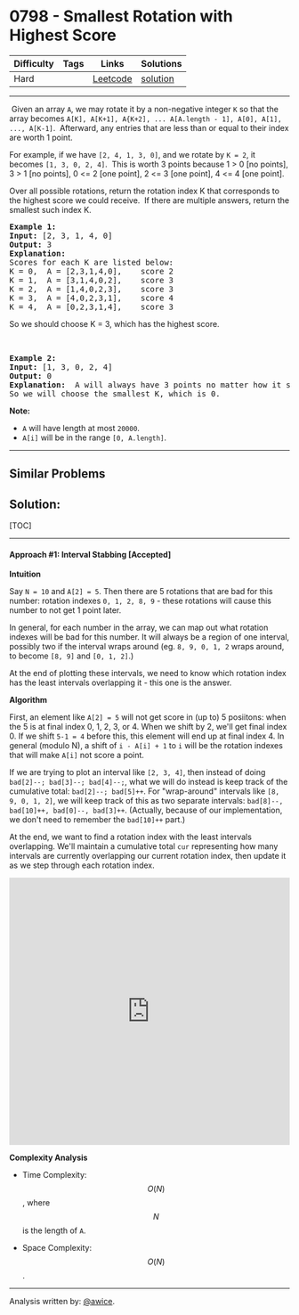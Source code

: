 # 0798 - Smallest Rotation with Highest Score

Difficulty  | Tags | Links | Solutions
----------- | ---- | ----- | -----
Hard |  | [Leetcode](https://leetcode.com/problems/smallest-rotation-with-highest-score) | [solution](https://leetcode.com/problems/smallest-rotation-with-highest-score/solution/)


-----------

<p>&nbsp;Given an array <code>A</code>, we may rotate it by a non-negative integer <code>K</code> so that the array becomes <code>A[K], A[K+1], A{K+2], ... A[A.length - 1], A[0], A[1], ..., A[K-1]</code>.&nbsp; Afterward, any entries that are less than or equal to their index are worth 1 point.&nbsp;</p>

<p>For example, if we have <code>[2, 4, 1, 3, 0]</code>, and we rotate by <code>K = 2</code>, it becomes <code>[1, 3, 0, 2, 4]</code>.&nbsp; This is worth 3 points because 1 &gt; 0 [no points], 3 &gt; 1 [no points], 0 &lt;= 2 [one point], 2 &lt;= 3 [one point], 4 &lt;= 4 [one point].</p>

<p>Over all possible rotations, return the rotation index K that corresponds to the highest score we could receive.&nbsp; If there are multiple answers, return the smallest such index K.</p>

<pre>
<strong>Example 1:</strong>
<strong>Input:</strong> [2, 3, 1, 4, 0]
<strong>Output:</strong> 3
<strong>Explanation: </strong> 
Scores for each K are listed below: 
K = 0,  A = [2,3,1,4,0],    score 2
K = 1,  A = [3,1,4,0,2],    score 3
K = 2,  A = [1,4,0,2,3],    score 3
K = 3,  A = [4,0,2,3,1],    score 4
K = 4,  A = [0,2,3,1,4],    score 3
</pre>

<p>So we should choose K = 3, which has the highest score.</p>

<p>&nbsp;</p>

<pre>
<strong>Example 2:</strong>
<strong>Input:</strong> [1, 3, 0, 2, 4]
<strong>Output:</strong> 0
<strong>Explanation: </strong> A will always have 3 points no matter how it shifts.
So we will choose the smallest K, which is 0.
</pre>

<p><strong>Note:</strong></p>

<ul>
	<li><code>A</code>&nbsp;will have&nbsp;length at most <code>20000</code>.</li>
	<li><code>A[i]</code> will be in the range <code>[0, A.length]</code>.</li>
</ul>


-----------


## Similar Problems




## Solution:

[TOC]

---
#### Approach #1: Interval Stabbing [Accepted]

**Intuition**

Say `N = 10` and `A[2] = 5`.  Then there are 5 rotations that are bad for this number: rotation indexes `0, 1, 2, 8, 9` - these rotations will cause this number to not get 1 point later.

In general, for each number in the array, we can map out what rotation indexes will be bad for this number.  It will always be a region of one interval, possibly two if the interval wraps around (eg. `8, 9, 0, 1, 2` wraps around, to become `[8, 9]` and `[0, 1, 2]`.)

At the end of plotting these intervals, we need to know which rotation index has the least intervals overlapping it - this one is the answer.

**Algorithm**

First, an element like `A[2] = 5` will not get score in (up to) 5 posiitons: when the 5 is at final index 0, 1, 2, 3, or 4.  When we shift by 2, we'll get final index 0.  If we shift `5-1 = 4` before this, this element will end up at final index 4.  In general (modulo N), a shift of `i - A[i] + 1` to `i` will be the rotation indexes that will make `A[i]` not score a point.

If we are trying to plot an interval like `[2, 3, 4]`, then instead of doing `bad[2]--; bad[3]--; bad[4]--;`, what we will do instead is keep track of the cumulative total: `bad[2]--; bad[5]++`.  For "wrap-around" intervals like `[8, 9, 0, 1, 2]`, we will keep track of this as two separate intervals: `bad[8]--, bad[10]++, bad[0]--, bad[3]++`.  (Actually, because of our implementation, we don't need to remember the `bad[10]++` part.)

At the end, we want to find a rotation index with the least intervals overlapping.  We'll maintain a cumulative total `cur` representing how many intervals are currently overlapping our current rotation index, then update it as we step through each rotation index.

<iframe src="https://leetcode.com/playground/wYbwGZmT/shared" frameBorder="0" width="100%" height="480" name="wYbwGZmT"></iframe>

**Complexity Analysis**

* Time Complexity:  $$O(N)$$, where $$N$$ is the length of `A`.

* Space Complexity: $$O(N)$$.

---

Analysis written by: [@awice](https://leetcode.com/awice).
